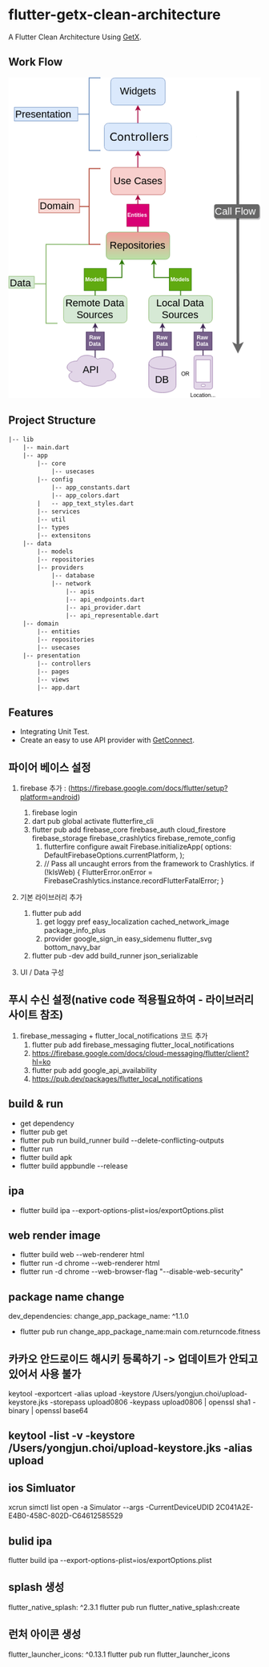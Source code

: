 # flutter-getx-clean-architecture
A Flutter Clean Architecture Using [GetX](https://github.com/jonataslaw/getx).

## Work Flow
![alt text](/assets/images/Clean-Architecture-Flutter-Diagram.png?raw=true)
## Project Structure
```
|-- lib
    |-- main.dart
    |-- app
        |-- core
            |-- usecases
        |-- config
            |-- app_constants.dart
            |-- app_colors.dart
        |   -- app_text_styles.dart
        |-- services
        |-- util
        |-- types
        |-- extensitons
    |-- data
        |-- models
        |-- repositories
        |-- providers
            |-- database
            |-- network
                |-- apis
                |-- api_endpoints.dart
                |-- api_provider.dart
                |-- api_representable.dart
    |-- domain
        |-- entities
        |-- repositories
        |-- usecases
    |-- presentation
        |-- controllers
        |-- pages
        |-- views
        |-- app.dart
```

## Features
- Integrating Unit Test.
- Create an easy to use API provider with [GetConnect](https://github.com/jonataslaw/getx#getconnect).

## 파이어 베이스 설정
1. firebase 추가 : (https://firebase.google.com/docs/flutter/setup?platform=android)
    1. firebase login
    2. dart pub global activate flutterfire_cli
    3. flutter pub add firebase_core firebase_auth cloud_firestore firebase_storage firebase_crashlytics firebase_remote_config
       1. flutterfire configure
          await Firebase.initializeApp(
          options: DefaultFirebaseOptions.currentPlatform,
          );
       2. // Pass all uncaught errors from the framework to Crashlytics.
         if (!kIsWeb) {
           FlutterError.onError = FirebaseCrashlytics.instance.recordFlutterFatalError;
         }

2. 기본 라이브러리 추가
    1. flutter pub add 
       1. get loggy pref easy_localization cached_network_image package_info_plus 
       2. provider google_sign_in easy_sidemenu flutter_svg bottom_navy_bar
    2. flutter pub -dev add build_runner json_serializable

3. UI / Data 구성

## 푸시 수신 설정(native code 적용필요하여 - 라이브러리 사이트 참조)
1. firebase_messaging + flutter_local_notifications 코드 추가
   1. flutter pub add firebase_messaging flutter_local_notifications
   2. https://firebase.google.com/docs/cloud-messaging/flutter/client?hl=ko
   3. flutter pub add google_api_availability
   4. https://pub.dev/packages/flutter_local_notifications

## build & run
- get dependency
- flutter pub get
- flutter pub run build_runner build --delete-conflicting-outputs
- flutter run
- flutter build apk
- flutter build appbundle --release
## ipa
- flutter build ipa --export-options-plist=ios/exportOptions.plist

## web render image
- flutter build web --web-renderer html
- flutter run -d chrome --web-renderer html
- flutter run -d chrome --web-browser-flag "--disable-web-security"


## package name change
dev_dependencies:
    change_app_package_name: ^1.1.0
- flutter pub run change_app_package_name:main com.returncode.fitness

## 카카오 안드로이드 해시키 등록하기 -> 업데이트가 안되고 있어서 사용 불가
keytool -exportcert -alias upload -keystore /Users/yongjun.choi/upload-keystore.jks -storepass upload0806 -keypass upload0806 | openssl sha1 -binary | openssl base64
## keytool -list -v -keystore /Users/yongjun.choi/upload-keystore.jks -alias upload

## ios Simluator
xcrun simctl list
open -a Simulator --args -CurrentDeviceUDID 2C041A2E-E4B0-458C-802D-C64612585529

## bulid ipa
flutter build ipa --export-options-plist=ios/exportOptions.plist

## splash 생성
flutter_native_splash: ^2.3.1
flutter pub run flutter_native_splash:create

## 런처 아이콘 생성
flutter_launcher_icons: ^0.13.1
flutter pub run flutter_launcher_icons


